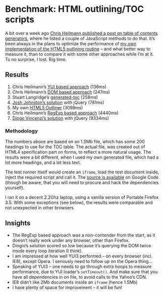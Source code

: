 # Benchmark: HTML outlining/TOC scripts

<p>A bit over a week ago <a href="http://www.wait-till-i.com/2010/01/06/the-table-of-contents-script-my-old-nemesis/">Chris Heilmann published a post on table of contents generators</a>, where he listed a couple of JavaScript methods to do that. It’s been always in the plans to optimize the performance of <a href="https://github.com/h5o">my own implementation of the HTML5 outlining routine</a> – and what better way to measure it, than to compare it with some other approaches while I’m at it. To no surprise, I lost. Big time.<br>
<span id="more-68"></span></p>
<h2>Results</h2>
<ol>
<li>Chris Heilmann’s <a href="http://isithackday.com/demos/tocit/toc_yui3.html">YUI based approach</a> (136ms)</li>
<li>Chris Heilmann’s <a href="http://isithackday.com/demos/tocit/toc_dom.html">DOM based approach</a> (247ms)</li>
<li>Stuart Langridge’s <a href="http://www.kryogenix.org/code/browser/generated-toc/">generated-toc</a> (258ms)</li>
<li><a href="http://github.com/joshwnj/toc">Josh Johnston’s solution</a> with jQuery (781ms)</li>
<li>My own <a href="https://github.com/h5o">HTML5 Outliner</a> (3099ms)</li>
<li>Chris Heilmann’s <a href="http://isithackday.com/demos/tocit/toc_js.html">RegExp based approach</a> (4440ms)</li>
<li><a href="http://lab.diogovincenzi.com/blog/view/table-contents-jquery">Diogo Vincenzi’s solution</a> with jQuery (9334ms)</li>
</ol>
<h3>Methodology</h3>
<p>The numbers above are based on an 1.5Mb file, which has some 200 headings to use for the TOC table. The actual file, was created out of HTML4 specification part on forms, to reflect a more natural usage. The results were a bit different, when I used my own generated file, which had a lot more headings, and a lot less text.</p>
<p>The test runner itself would create an <code>iframe</code>, load the test document inside, inject the required script and call it. The <a href="https://github.com/h5osource/browse/trunk/benchmark">source is available</a> on Google Code (though be aware, that you will need to procure and hack the dependencies yourself).</p>
<p>I ran it on a decent 2.2Ghz laptop, using a vanilla version of Portable Firefox 3.5. With some exceptions (see below), the results were comparable and not unexpected in other browsers.</p>
<h2>Insights</h2>
<ul>
<li>The RegExp based approach was a non-contender from the start, as it doesn’t really work under any browser, other than Firefox.</li>
<li>Diogio’s solution scored so low because it’s querying the DOM twice inside every loop iteration (I think).</li>
<li>I am impressed at how well YUI3 performed – on every browser (incl. IE8), except Opera. I seriously need to follow up on the Opera thing…</li>
<li>Speaking of YUI3 – one needs to go through extra hoops to measure performance, due to YUI loader’s <code>setTimeout()</code>. And make sure that you have all dependencies in on file, to avoid calls to the Yahoo’s CDN.</li>
<li>IE8 didn’t like 2Mb documents inside an <code>iframe</code> (hence 1.5Mb)</li>
<li>I have plenty of space for improvement – it will be fun!</li>
</ul>